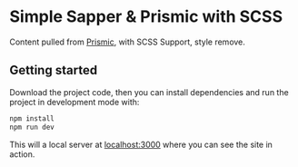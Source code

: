 # Simple Sapper & Prismic with SCSS

Content pulled from [Prismic](https://prismic.io), with SCSS Support, style remove. 


## Getting started

Download the project code, then you can install dependencies and run the project in development mode with:

```bash
npm install
npm run dev
```

This will a local server at [localhost:3000](http://localhost:3000) where you can see the site in action.
